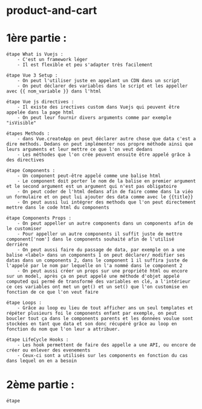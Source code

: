 # product-and-cart

# 1ère partie :

    étape What is Vuejs :
        - C'est un framework léger
        - Il est flexible et peu s'adapter très facilement

    étape Vue 3 Setup : 
        - On peut l'utiliser juste en appelant un CDN dans un script
        - On peut déclarer des variables dans le script et les appeller avec {{ nom_variable }} dans l'html

    étape Vue js directives :
        - Il existe des irectives custom dans Vuejs qui peuvent être appelée dans la page html
        - On peut leur fournir divers arguments comme par exemple "isVisible"

    étapes Methods : 
        - dans Vue.createApp on peut déclarer autre chose que data c'est a dire methods. Dedans on peut implémenter nos propre méthode ainsi que leurs arguments et leur mettre ce que l'on veut dedans
        - Les méthodes que l'on crée peuvent ensuite être appelé grâce à des directives

    étape Components : 
        - Un component peut-être appelé comme une balise html
        - Le component doit porter le nom de la balise en premier argument et le second argument est un argument qui n'est pas obligatoire
        - On peut coder de l'html dedans afin de faire comme dans la viéo un formulaire et on peut lui ajouter des data comme avec le {{title}}
        - On peut aussi lui intégrer des methods que l'on peut directement mettre dans le code html du components

    étape Components Props :
        - On peut appeller un autre components dans un components afin de le customiser
        - Pour appeller un autre components il suffit juste de mettre component['nom'] dans le components souhaité afin de l'utilisé derrière
        - On peut aussi faire du passage de data, par exemple on a une balise <label> dans un components 1 on peut déclarer/ modifier ses datas dans un components 2, dans le component 1 il suffira juste de l'appelé par le nom par lequelle on l'a nommé dans le component 2
        - On peut aussi créer un props sur une propriété html ou encore sur un model, après ça on peut appelé une méthode d'objet appelé computed qui permé de transformé des variables en clé, a l'intérieur ce ces variables ont met un get() et un set() que l'on customise en fonction de ce que l'on veut faire

    étape Loops :
        - Grâce au loop eu lieu de tout afficher ans un seul templates et répéter plusieurs foi le components enfant par exemple, on peut boucler tout ça dans le components parents et les données voulue sont stockées en tant que data et son donc récupéré grâce au loop en fonction du nom que l'on leur a attribuer.

    étape LifeCycle Hooks :
        - Les hook permettent de faire des appelle a une API, ou encore de créer ou enlever des evenements
        - Ceux-ci sont a utilisés sur les components en fonction du cas dans lequel on en a besoin

# 2ème partie :

    étape 


    


